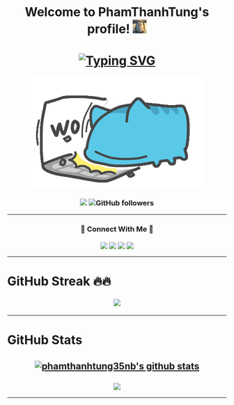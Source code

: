 <h1 align="center">
  Welcome to PhamThanhTung's profile!
  <img src="https://raw.githubusercontent.com/phamthanhtung35NB/phamthanhtung35NB/refs/heads/main/images/hello.webp" width="32">
</h1>
<h1 align="center">
  <a href="https://git.io/typing-svg"><img src="https://readme-typing-svg.herokuapp.com?font=Fira+Code&weight=500&duration=1500&pause=500&center=true&vCenter=true&multiline=true&width=435&height=120&lines=%F0%9F%91%8B+Hello+%F0%9F%91%8B;My+name+is+Ph%E1%BA%A1m+Thanh+T%C3%B9ng;I+am+21+years+old;I'm+studying+at+UET+-+VNU" alt="Typing SVG" /></a>
</h1>

<p align="center">
        <img src="https://raw.githubusercontent.com/phamthanhtung35NB/phamthanhtung35NB/refs/heads/main/images/8674905b3c57ca65503d14f79fcc3b87.gif" alt="Github Stats" />
</p>

<h3 align="center">

[![](https://komarev.com/ghpvc/?username=phamthanhtung35nb&color=green&style=flat-square&label=PROFILE+VIEWS)](https://github.com/phamthanhtung35NB)
<img alt="GitHub followers" src="https://img.shields.io/github/followers/phamthanhtung35nb">
</h3>

---

<h3 align="center">
👀 Connect With Me 👀

<a href="https://www.facebook.com/phamthanhtung35nb/" target="blank"><img align="center" src="https://img.shields.io/badge/-Pham%20Thanh%20Tung-4267b2?logo=facebook&logoColor=white" /></a>
<a href="https://www.linkedin.com/in/phamthanhtung35nb/" target="blank"><img align="center" src="https://img.shields.io/badge/-Pham%20Thanh%20Tung-0077B5?logo=linkedin&logoColor=white" /></a>
<a href="https://discord.com/#7595" target="blank"><img align="center" src="https://img.shields.io/badge/-phamthanhtung35nb-436EEE?logo=discord&logoColor=white" /></a>
<a href="https://www.hackerrank.com/profile/phamthanhtung35n" target="blank"><img align="center" src="https://img.shields.io/badge/-Pham%20Thanh%20Tung-006400?logo=hackerrank&logoColor=white" /></a>
</h3>

------ ------

<h1 align="left">
GitHub Streak 🔥🔥
</h1>
<h3 align="center">

[![](https://github-readme-streak-stats.herokuapp.com/?user=phamthanhtung35nb&theme=chartreuse-dark)](https://github.com/phamthanhtung35nb?tab=repositories)
</h3>

---

<h1 align="left">
GitHub Stats ️
</h1>
<h2 align="center">
<a href="https://github.com/phamthanhtung35nb?tab=repositories"><img align="center" src="https://github-readme-stats.vercel.app/api?username=phamthanhtung35nb&show_icons=true&include_all_commits=true&count_private=true&theme=chartreuse-dark" alt="phamthanhtung35nb's github stats" /></a>
  <p></p>
</h2>
<h3 align="center">
<a href="https://github.com/phamthanhtung35nb?tab=repositories"><img align="center" src="https://github-readme-stats.vercel.app/api/top-langs/?username=phamthanhtung35nb&langs_count=10&layout=compact&theme=chartreuse-dark" /></a>
</h3>

---

<br />

